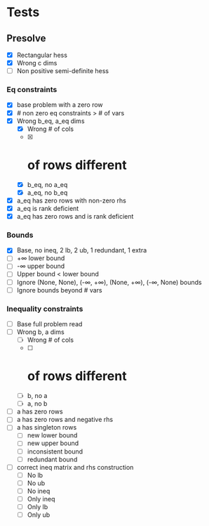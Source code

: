# Tests

## Presolve

* [x] Rectangular hess
* [x] Wrong c dims
* [ ] Non positive semi-definite hess

### Eq constraints

* [x] base problem with a zero row
* [x] \# non zero eq constraints \> \# of vars
* [x] Wrong b_eq, a_eq dims
  * [x] Wrong # of cols
  * [x] # of rows different
  * [x] b_eq, no a_eq
  * [x] a_eq, no b_eq
* [x] a_eq has zero rows with non-zero rhs
* [x] a_eq is rank deficient
* [x] a_eq has zero rows and is rank deficient

### Bounds

* [x] Base, no ineq, 2 lb, 2 ub, 1 redundant, 1 extra
* [ ] +∞ lower bound
* [ ] -∞ upper bound
* [ ] Upper bound \< lower bound
* [ ] Ignore (None, None), (-∞, +∞), (None, +∞), (-∞, None) bounds
* [ ] Ignore bounds beyond # vars

### Inequality constraints

* [ ] Base full problem read
* [ ] Wrong b, a dims
  * [ ] Wrong # of cols
  * [ ] # of rows different
  * [ ] b, no a
  * [ ] a, no b
* [ ] a has zero rows
* [ ] a has zero rows and negative rhs
* [ ] a has singleton rows
  * [ ] new lower bound
  * [ ] new upper bound
  * [ ] inconsistent bound
  * [ ] redundant bound
* [ ] correct ineq matrix and rhs construction
  * [ ] No lb
  * [ ] No ub
  * [ ] No ineq
  * [ ] Only ineq
  * [ ] Only lb
  * [ ] Only ub
